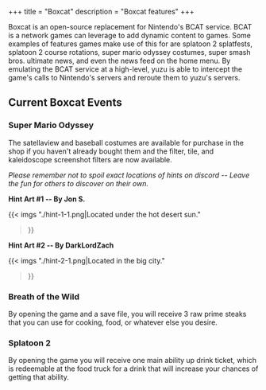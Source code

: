 +++
title = "Boxcat"
description = "Boxcat features"
+++

Boxcat is an open-source replacement for Nintendo's BCAT service. BCAT is a network games can leverage to add dynamic content to games. Some examples of features games make use of this for are splatoon 2 splatfests, splatoon 2 course rotations, super mario odyssey costumes, super smash bros. ultimate news, and even the news feed on the home menu. By emulating the BCAT service at a high-level, yuzu is able to intercept the game's calls to Nintendo's servers and reroute them to yuzu's servers.

## Current Boxcat Events

### Super Mario Odyssey

The satellaview and baseball costumes are available for purchase in the shop if you haven't already bought them and the filter, tile, and kaleidoscope screenshot filters are now available.

*Please remember not to spoil exact locations of hints on discord -- Leave the fun for others to discover on their own.*

**Hint Art #1 -- By Jon S.**

{{< imgs
    "./hint-1-1.png|Located under the hot desert sun."
>}}

**Hint Art #2 -- By DarkLordZach**

{{< imgs
    "./hint-2-1.png|Located in the big city."
>}}

### Breath of the Wild

By opening the game and a save file, you will receive 3 raw prime steaks that you can use for cooking, food, or whatever else you desire.

### Splatoon 2

By opening the game you will receive one main ability up drink ticket, which is redeemable at the food truck for a drink that will increase your chances of getting that ability.
